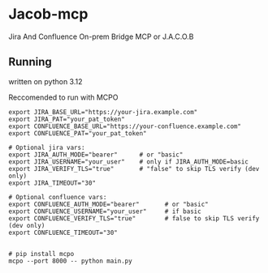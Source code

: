 # Jacob-mcp
Jira And Confluence On-prem Bridge MCP or J.A.C.O.B

## Running
written on python 3.12

Reccomended to run with MCPO

```shell
export JIRA_BASE_URL="https://your-jira.example.com"
export JIRA_PAT="your_pat_token"
export CONFLUENCE_BASE_URL="https://your-confluence.example.com"
export CONFLUENCE_PAT="your_pat_token"

# Optional jira vars:
export JIRA_AUTH_MODE="bearer"      # or "basic"
export JIRA_USERNAME="your_user"    # only if JIRA_AUTH_MODE=basic
export JIRA_VERIFY_TLS="true"       # "false" to skip TLS verify (dev only)
export JIRA_TIMEOUT="30"

# Optional confluence vars:
export CONFLUENCE_AUTH_MODE="bearer"       # or "basic"
export CONFLUENCE_USERNAME="your_user"     # if basic
export CONFLUENCE_VERIFY_TLS="true"        # false to skip TLS verify (dev only)
export CONFLUENCE_TIMEOUT="30"


# pip install mcpo 
mcpo --port 8000 -- python main.py
```

